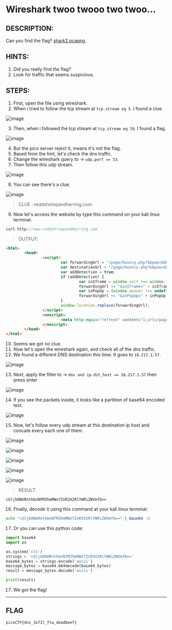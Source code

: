 # Wireshark twoo twooo two twoo...
## DESCRIPTION:
Can you find the flag? [shark2.pcapng]().
## HINTS:
1. Did you really find _the_ flag?
2. Look for traffic that seems suspicious.
## STEPS:
1. First, open the file using wireshark.
2. When i tried to follow the tcp stream at `tcp.stream eq 5`. I found a clue.

![image](https://user-images.githubusercontent.com/70703371/178130750-4eed2bfa-4902-4082-81ed-995db59a9f27.png)

3. Then, when i followed the tcp stream at `tcp.stream eq 19`. I found a flag.

![image](https://user-images.githubusercontent.com/70703371/178130828-401135db-2369-48b2-a639-f6b4fa6910d9.png)

4. But the pico server reject it, means it's not the flag.
5. Based from the hint, let's check the dns traffic.
6. Change the wireshark query to -> `udp.port == 53`.
7. Then follow this udp stream.

![image](https://user-images.githubusercontent.com/70703371/178516999-e38fce35-fb1b-47b2-8bfb-e4aab80ab58d.png)

8. You can see there's a clue.

![image](https://user-images.githubusercontent.com/70703371/178517171-e7887654-b587-46da-b8ef-a314e32779ae.png)

> CLUE : reddshrimpandherring.com

9. Now let's access the website by type this command on your kali linux terminal:

```php
curl http://www.reddshrimpandherring.com
```

> OUTPUT:

```html
<html>
        <head>
                <script>
                        var forwardingUrl = "/page/bouncy.php?&bpae=GbhWt6smolx797uvwVkZt3kXTsk4y6o5kxYr9vEtHeCvozli8ejbu66RQjMt7Id%2F7sjqbfF2RWJS6uRJLVU6cM1l4JPz4jN%2BdEK08uU5XoZTutPs3nk6NJZHL7zrQL9jPzLObHYglnvQjCJOZRjSxzO%2FCVgogGfHMa%2BW9CIiUsvkxfYjbS%2BH7gPMad2eIkvK0lceLuxHaNFOS36EUftr9629OTdxBoJrH9vtM8OWk9YvsYJmsDtXNeyMnbc3jeGSUNaUpys%2FeBFPEBItGU5NvlHEiKjDoy%2B7ARshbjLab8QdkfzGpTdHwX2gAWtyM8aKXAOS%2BcdOaC3eXJW%2FN5mOCl5t%2BYc7uFiRbQz6%2FaOm1RLGwKDH9cpHdb%2BROQylniESiaa0aCJUDFzfFIDLuYHiGTf00Jc%3D&redirectType=js";
                        var destinationUrl = "/page/bouncy.php?&bpae=GbhWt6smolx797uvwVkZt3kXTsk4y6o5kxYr9vEtHeCvozli8ejbu66RQjMt7Id%2F7sjqbfF2RWJS6uRJLVU6cM1l4JPz4jN%2BdEK08uU5XoZTutPs3nk6NJZHL7zrQL9jPzLObHYglnvQjCJOZRjSxzO%2FCVgogGfHMa%2BW9CIiUsvkxfYjbS%2BH7gPMad2eIkvK0lceLuxHaNFOS36EUftr9629OTdxBoJrH9vtM8OWk9YvsYJmsDtXNeyMnbc3jeGSUNaUpys%2FeBFPEBItGU5NvlHEiKjDoy%2B7ARshbjLab8QdkfzGpTdHwX2gAWtyM8aKXAOS%2BcdOaC3eXJW%2FN5mOCl5t%2BYc7uFiRbQz6%2FaOm1RLGwKDH9cpHdb%2BROQylniESiaa0aCJUDFzfFIDLuYHiGTf00Jc%3D&redirectType=meta";
                        var addDetection = true;
                        if (addDetection) {
                                var inIframe = window.self !== window.top;
                                forwardingUrl += "&inIframe=" + inIframe;
                                var inPopUp = (window.opener !== undefined && window.opener !== null && window.opener !== window);
                                forwardingUrl += "&inPopUp=" + inPopUp;
                        }
                        window.location.replace(forwardingUrl);
                </script>
                <noscript>
                        <meta http-equiv="refresh" content="1;url=/page/bouncy.php?&bpae=GbhWt6smolx797uvwVkZt3kXTsk4y6o5kxYr9vEtHeCvozli8ejbu66RQjMt7Id%2F7sjqbfF2RWJS6uRJLVU6cM1l4JPz4jN%2BdEK08uU5XoZTutPs3nk6NJZHL7zrQL9jPzLObHYglnvQjCJOZRjSxzO%2FCVgogGfHMa%2BW9CIiUsvkxfYjbS%2BH7gPMad2eIkvK0lceLuxHaNFOS36EUftr9629OTdxBoJrH9vtM8OWk9YvsYJmsDtXNeyMnbc3jeGSUNaUpys%2FeBFPEBItGU5NvlHEiKjDoy%2B7ARshbjLab8QdkfzGpTdHwX2gAWtyM8aKXAOS%2BcdOaC3eXJW%2FN5mOCl5t%2BYc7uFiRbQz6%2FaOm1RLGwKDH9cpHdb%2BROQylniESiaa0aCJUDFzfFIDLuYHiGTf00Jc%3D&redirectType=meta" />
                </noscript>
        </head>
</html>                                         
```
10. Seems we got no clue.
11. Now let's open the wireshark again, and check all of the dns traffic.
12. We found a different DNS destination this time. It goes to `18.217.1.57`.

![image](https://user-images.githubusercontent.com/70703371/178520801-1f6d8b03-73b8-4c16-a7bd-282e4b37d62d.png)

13. Next, apply the filter to -> `dns and ip.dst_host == 18.217.1.57` then press enter

![image](https://user-images.githubusercontent.com/70703371/178521884-847ec536-029c-4831-b650-668692867efb.png)

14. If you see the packets inside, it looks like a partition of base64 encoded text.

![image](https://user-images.githubusercontent.com/70703371/178522879-959ca015-796a-4756-aeff-1b24531d34ee.png)

15. Now, let's follow every udp stream at this destination ip host and concate every each one of them.

![image](https://user-images.githubusercontent.com/70703371/178523624-4841d885-b17f-402d-a2b7-f628ce84b189.png)

![image](https://user-images.githubusercontent.com/70703371/178523714-5ec6fcd8-3aa1-4350-b3a5-78b758281000.png)

![image](https://user-images.githubusercontent.com/70703371/178523917-117d3462-f593-4369-ae19-2ac49a09c98c.png)

![image](https://user-images.githubusercontent.com/70703371/178523969-0c861976-adac-4ede-8b18-e3638a70dfb8.png)

![image](https://user-images.githubusercontent.com/70703371/178524168-87ecc221-08f5-46cc-89ed-0dac88caa840.png)


> RESULT:

```
cGljb0NURntkbnNFM3hmMWxfZnR3X2RlYWRiZWVmfQ==
```

16. Finally, decode it using this command at your kali linux terminal:

```bash
echo "cGljb0NURntkbnNfM3hmMWxfZnR3X2RlYWRiZWVmfQ==" | base64 -d
```

17. Or you can use this python code:

```python
import base64
import os

os.system('cls')
strings = 'cGljb0NURntkbnNfM3hmMWxfZnR3X2RlYWRiZWVmfQ=='
base64_bytes = strings.encode('ascii')
message_bytes = base64.b64decode(base64_bytes)
result = message_bytes.decode('ascii')

print(result)
```

17. We got the flag!


---
## FLAG
```
picoCTF{dns_3xf1l_ftw_deadbeef}
```


